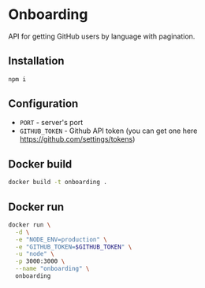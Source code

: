# Onboarding

API for getting GitHub users by language with pagination.

## Installation

```sh
npm i
```

## Configuration

 - `PORT` - server's port
 - `GITHUB_TOKEN` - Github API token (you can get one here https://github.com/settings/tokens)


## Docker build

```sh
docker build -t onboarding .
```

## Docker run

```sh
docker run \
  -d \
  -e "NODE_ENV=production" \
  -e "GITHUB_TOKEN=$GITHUB_TOKEN" \
  -u "node" \
  -p 3000:3000 \
  --name "onboarding" \
  onboarding
```
